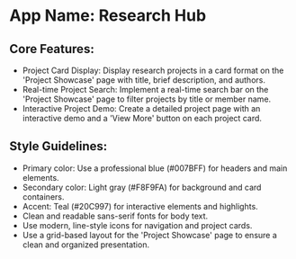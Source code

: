 # **App Name**: Research Hub

## Core Features:

- Project Card Display: Display research projects in a card format on the 'Project Showcase' page with title, brief description, and authors.
- Real-time Project Search: Implement a real-time search bar on the 'Project Showcase' page to filter projects by title or member name.
- Interactive Project Demo: Create a detailed project page with an interactive demo and a 'View More' button on each project card.

## Style Guidelines:

- Primary color: Use a professional blue (#007BFF) for headers and main elements.
- Secondary color: Light gray (#F8F9FA) for background and card containers.
- Accent: Teal (#20C997) for interactive elements and highlights.
- Clean and readable sans-serif fonts for body text.
- Use modern, line-style icons for navigation and project cards.
- Use a grid-based layout for the 'Project Showcase' page to ensure a clean and organized presentation.